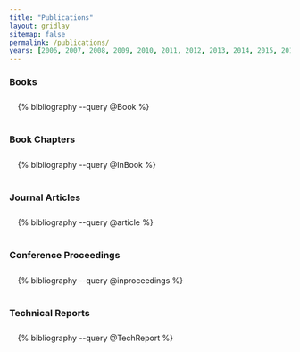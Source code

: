 ```yaml
---
title: "Publications"
layout: gridlay
sitemap: false
permalink: /publications/
years: [2006, 2007, 2008, 2009, 2010, 2011, 2012, 2013, 2014, 2015, 2016, 2017, 2018, 2019, 2020, 2021, 2022, 2023, 2024, 2025]
---
```


<style>
.jumbotron{
    padding:3%;
    padding-bottom:10px;
    padding-top:10px;
    margin-top:10px;
    margin-bottom:30px;
}
</style>


### Books

<div class="jumbotron">
{% bibliography --query @Book %}
</div>


### Book Chapters

<div class="jumbotron">
{% bibliography --query @InBook %}
</div>

### Journal Articles

<div class="jumbotron">
{% bibliography --query @article %}
</div>

### Conference Proceedings

<div class="jumbotron">
{% bibliography --query @inproceedings %}
</div>

### Technical Reports

<div class="jumbotron">
{% bibliography --query @TechReport %}
</div>
